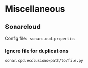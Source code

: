 Miscellaneous
===

Sonarcloud
---

Config file: `.sonarcloud.properties`

### Ignore file for duplications

```
sonar.cpd.exclusions=path/to/file.py
```


